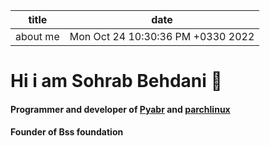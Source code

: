 

| title    | date                              |
| -------- | --------------------------------- |
| about me | Mon Oct 24 10:30:36 PM +0330 2022 |

# Hi i am Sohrab Behdani 👋

#### Programmer and developer of [Pyabr](https://pyabr.ir) and [parchlinux](https://parchlinux.ir)

#### Founder of Bss foundation



